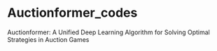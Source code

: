 # Auctionformer_codes

Auctionformer: A Unified Deep Learning Algorithm for Solving Optimal Strategies in Auction Games
